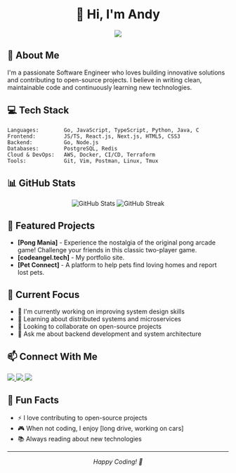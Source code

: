<div align="center">
  <h1>👋 Hi, I'm Andy</h1>
  <p>
    <img src="https://img.shields.io/badge/-Software%20Engineer-333333?style=flat&logo=computer" />
  </p>
</div>

## 🚀 About Me

I'm a passionate Software Engineer who loves building innovative solutions and contributing to open-source projects. I believe in writing clean, maintainable code and continuously learning new technologies.

## 💻 Tech Stack

```text
Languages:        Go, JavaScript, TypeScript, Python, Java, C
Frontend:         JS/TS, React.js, Next.js, HTML5, CSS3
Backend:          Go, Node.js
Databases:        PostgreSQL, Redis
Cloud & DevOps:   AWS, Docker, CI/CD, Terraform
Tools:            Git, Vim, Postman, Linux, Tmux
```

## 📊 GitHub Stats

<div align="center">
  <img src="https://github-readme-stats.vercel.app/api?username=andy4747&show_icons=true&theme=dark" alt="GitHub Stats" />
  <img src="https://github-readme-streak-stats.herokuapp.com/?user=andy4747&theme=dark" alt="GitHub Streak" />
</div>

## 🌟 Featured Projects

- **[Pong Mania]** - Experience the nostalgia of the original pong arcade game! Challenge your friends in this classic two-player game.
- **[codeangel.tech]** - My portfolio site.
- **[Pet Connect]** - A platform to help pets find loving homes and report lost pets.

## 🎯 Current Focus

- 🔭 I'm currently working on improving system design skills
- 🌱 Learning about distributed systems and microservices
- 👯 Looking to collaborate on open-source projects
- 💬 Ask me about backend development and system architecture

## 📫 Connect With Me

<p>
  <a href="https://codeangel.tech/">
    <img src="https://img.shields.io/badge/codeangel.tech-0055Bf?style=for-the-badge&logo=codeangel.tech&logoColor=white" />
  </a>
  <a href="https://linkedin.com/in/angeldhakal">
    <img src="https://img.shields.io/badge/LinkedIn-0077B5?style=for-the-badge&logo=linkedin&logoColor=white" />
  </a>
  <a href="https://x.com/andy__65">
    <img src="https://img.shields.io/badge/andy__65-000?style=for-the-badge&logo=x&logoColor=white" />
  </a>
</p>

## 📌 Fun Facts

- ⚡ I love contributing to open-source projects
- 🎮 When not coding, I enjoy [long drive, working on cars]
- 📚 Always reading about new technologies

---

<div align="center">
  <i>Happy Coding! 🚀</i>
</div>
